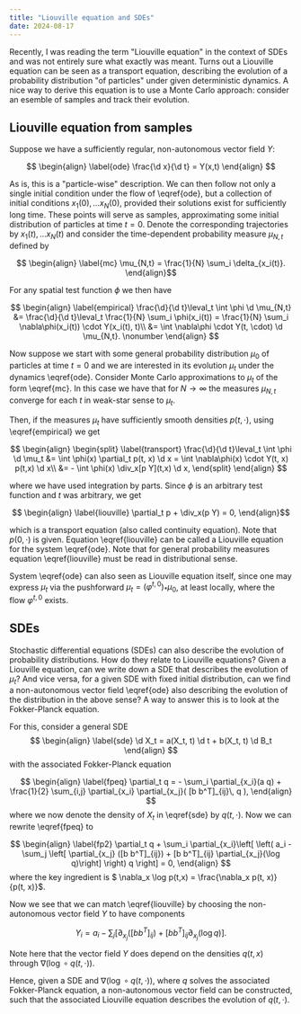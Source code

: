 ```yaml
---
title: "Liouville equation and SDEs"
date: 2024-08-17
---
```


Recently, I was reading the term "Liouville equation" in the context of SDEs and was not entirely sure what exactly was meant. Turns out a Liouville equation can be seen as a transport equation, describing the evolution of a probability distribution "of particles" under given deterministic dynamics. A nice way to derive this equation is to use a Monte Carlo approach: consider an esemble of samples and track their evolution.

## Liouville equation from samples

Suppose we have a sufficiently regular, non-autonomous vector field $Y$:

$$ \begin{align}
	\label{ode}
	\frac{\d x}{\d t} = Y(x,t)
\end{align} 
$$

As is, this is a "particle-wise" description. We can then follow not only a single initial condition under the flow of \eqref{ode}, but a collection of initial conditions $x_1(0), \dots x_N(0)$, provided their solutions exist for sufficiently long time. These points will serve as samples, approximating some initial distribution of particles at time $t=0$.
Denote the corresponding trajectories by $x_1(t), \dots x_N(t)$ and consider the time-dependent probability measure $\mu_{N,t}$ defined by 

$$
\begin{align}
\label{mc}
 \mu_{N,t} = \frac{1}{N} \sum_i \delta_{x_i(t)}.
 \end{align}$$

For any spatial test function $\phi$ we then have

$$ \begin{align}
\label{empirical}
	\frac{\d}{\d t}\leval_t \int \phi \d \mu_{N,t} &= \frac{\d}{\d t}\leval_t \frac{1}{N} \sum_i \phi(x_i(t)) =  \frac{1}{N} \sum_i \nabla\phi(x_i(t)) \cdot Y(x_i(t), t)\\
	&= \int \nabla\phi \cdot Y(t, \cdot) \d \mu_{N,t}. \nonumber
\end{align} 
$$

Now suppose we start with some general probability distribution $\mu_0$ of particles at time $t = 0$ and we are interested in its evolution $\mu_t$ under the dynamics \eqref{ode}.
Consider Monte Carlo approximations to $\mu_t$ of the form \eqref{mc}.
In this case we have that for $N \to \infty$ the measures $\mu_{N,t}$ converge for each $t$ in weak-star sense to $\mu_t$.

Then, if the measures $\mu_t$ have sufficiently smooth densities $p(t, \cdot)$, using \eqref{empirical} we get

$$ \begin{align}
\begin{split}
\label{transport}
	\frac{\d}{\d t}\leval_t \int \phi \d \mu_t &= \int \phi(x) \partial_t p(t, x) \d x = \int \nabla\phi(x) \cdot Y(t, x) p(t,x) \d x\\
	&= - \int \phi(x) \div_x[p Y](t,x) \d x,
	\end{split}
\end{align} 
$$

where we have used integration by parts. Since $\phi$ is an arbitrary test function and $t$ was arbitrary, we get

$$ \begin{align} 
\label{liouville}
\partial_t p + \div_x(p Y) = 0,
\end{align}$$

which is a transport equation (also called continuity equation). Note that $p(0, \cdot)$ is given. Equation \eqref{liouville} can be called a Liouville equation for the system \eqref{ode}. Note that for general probability measures equation \eqref{liouville} must be read in distributional sense.

System \eqref{ode} can also seen as Liouville equation itself, since one may express $\mu_t$ via the pushforward $\mu_t = (\varphi^{t,0})_\ast \mu_0$, at least locally, where the flow $\varphi^{t,0}$ exists.

## SDEs

Stochastic differential equations (SDEs) can also describe the evolution of probability distributions. How do they relate to Liouville equations?
Given a Liouville equation, can we write down a SDE that describes the evolution of $\mu_t$? 
And vice versa, for a given SDE with fixed initial distribution, can we find a non-autonomous vector field \eqref{ode} also describing the evolution of the distribution in the above sense?
A way to answer this is to look at the Fokker-Planck equation.

For this, consider a general SDE
$$
\begin{align}
\label{sde}
\d X_t = a(X_t, t) \d t + b(X_t, t) \d B_t
\end{align}
$$
with the associated Fokker-Planck equation

$$
\begin{align}
\label{fpeq}
\partial_t q = - \sum_i \partial_{x_i}(a q) + \frac{1}{2} \sum_{i,j} \partial_{x_i} \partial_{x_j}( [b b^T]_{ij}\, q ),
\end{align}
$$
where we now denote the density of $X_t$ in \eqref{sde} by $q(t, \cdot)$. Now we can rewrite \eqref{fpeq} to

$$
\begin{align}
\label{fp2}
\partial_t q + \sum_i \partial_{x_i}\left[ \left(  a_i  - \sum_j \left[ \partial_{x_j} ([b b^T]_{ij}) + [b b^T]_{ij} \partial_{x_j}(\log q)\right] \right) q  \right] = 0,
\end{align}
$$
where the key ingredient is $ \nabla_x \log p(t,x) = \frac{\nabla_x p(t, x)}{p(t, x)}$.

Now we see that we can match \eqref{liouville} by choosing the non-autonomous vector field $Y$ to have components

$$Y_i = a_i  - \sum_j [ \partial_{x_j} ([b b^T]_{ij}) + [b b^T]_{ij} \partial_{x_j}(\log q)  ].$$

Note here that the vector field $Y$ does depend on the densities $q(t, x)$ through $\nabla( \log \circ q(t, \cdot))$. 

Hence, given a SDE and $\nabla( \log \circ q(t, \cdot))$, where $q$ solves the associated Fokker-Planck equation, a non-autonomous vector field can be constructed, such that the associated Liouville equation describes the evolution of $q(t, \cdot)$.

